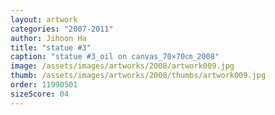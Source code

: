 ```yaml
---
layout: artwork
categories: "2007-2011"
author: Jihoon Ha
title: "statue #3"
caption: "statue #3_oil on canvas_70×70㎝_2008"
image: /assets/images/artworks/2008/artwork009.jpg
thumb: /assets/images/artworks/2008/thumbs/artwork009.jpg
order: 11990501
sizeScore: 04
---
```

